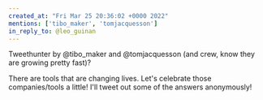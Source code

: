 ```yaml
---
created_at: "Fri Mar 25 20:36:02 +0000 2022"
mentions: ['tibo_maker', 'tomjacquesson']
in_reply_to: @leo_guinan
---
```


Tweethunter by @tibo_maker and @tomjacquesson (and crew, know they are growing pretty fast)?

There are tools that are changing lives. Let's celebrate those companies/tools a little! I'll tweet out some of the answers anonymously!